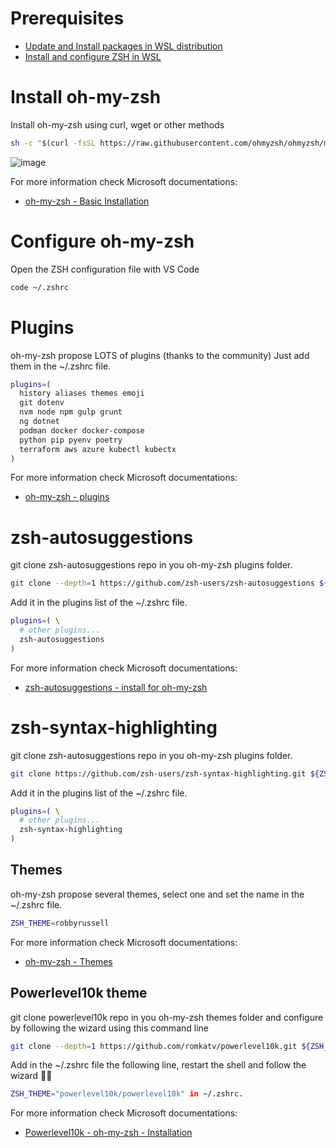 
# Prerequisites

* [Update and Install packages in WSL distribution](update-install-packages-WSL.md)
* [Install and configure ZSH in WSL](install-configure-zsh.md)

# Install oh-my-zsh

Install oh-my-zsh using curl, wget or other methods

```sh
sh -c "$(curl -fsSL https://raw.githubusercontent.com/ohmyzsh/ohmyzsh/master/tools/install.sh)"
```

![image](https://github.com/CedricCazin/tutorials/assets/26877462/aad27023-d399-48ad-b19a-0d01eab33758)

For more information check Microsoft documentations:

* [oh-my-zsh - Basic Installation](https://github.com/ohmyzsh/ohmyzsh#basic-installation)

# Configure oh-my-zsh

Open the ZSH configuration file with VS Code

```sh
code ~/.zshrc
```

# Plugins

oh-my-zsh propose LOTS of plugins (thanks to the community)
Just add them in the ~/.zshrc file.

```bash
plugins=(
  history aliases themes emoji
  git dotenv
  nvm node npm gulp grunt
  ng dotnet
  podman docker docker-compose
  python pip pyenv poetry
  terraform aws azure kubectl kubectx
)
```

For more information check Microsoft documentations:

* [oh-my-zsh - plugins](https://github.com/ohmyzsh/ohmyzsh/wiki/Plugins)

# zsh-autosuggestions

git clone zsh-autosuggestions repo in you oh-my-zsh plugins folder.

```sh
git clone --depth=1 https://github.com/zsh-users/zsh-autosuggestions ${ZSH_CUSTOM:-~/.oh-my-zsh/custom}/plugins/zsh-autosuggestions

```

Add it in the plugins list of the ~/.zshrc file.

```bash
plugins=( \
  # other plugins...
  zsh-autosuggestions
)
```

For more information check Microsoft documentations:

* [zsh-autosuggestions - install for oh-my-zsh](https://github.com/zsh-users/zsh-autosuggestions/blob/master/INSTALL.md#oh-my-zsh)

# zsh-syntax-highlighting

git clone zsh-autosuggestions repo in you oh-my-zsh plugins folder.

```sh
git clone https://github.com/zsh-users/zsh-syntax-highlighting.git ${ZSH_CUSTOM:-~/.oh-my-zsh/custom}/plugins/zsh-syntax-highlighting
```

Add it in the plugins list of the ~/.zshrc file.

```bash
plugins=( \
  # other plugins...
  zsh-syntax-highlighting
)
```

## Themes

oh-my-zsh propose several themes, select one and set the name in the ~/.zshrc file.

```bash
ZSH_THEME=robbyrussell
```

For more information check Microsoft documentations:

* [oh-my-zsh - Themes](https://github.com/ohmyzsh/ohmyzsh/wiki/Themes)

## Powerlevel10k theme

git clone powerlevel10k repo in you oh-my-zsh themes folder and configure by following the wizard using this command line

```sh
git clone --depth=1 https://github.com/romkatv/powerlevel10k.git ${ZSH_CUSTOM:-$HOME/.oh-my-zsh/custom}/themes/powerlevel10k
```

Add in the ~/.zshrc file the following line, restart the shell and follow the wizard 🧙‍♂️

```bash
ZSH_THEME="powerlevel10k/powerlevel10k" in ~/.zshrc.
```

For more information check Microsoft documentations:

* [Powerlevel10k - oh-my-zsh - Installation](https://github.com/romkatv/powerlevel10k#oh-my-zsh)

